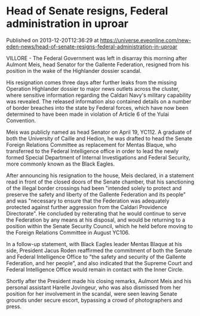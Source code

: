 # Head of Senate resigns, Federal administration in uproar
Published on 2013-12-20T12:36:29 at https://universe.eveonline.com/new-eden-news/head-of-senate-resigns-federal-administration-in-uproar

VILLORE - The Federal Government was left in disarray this morning after Aulmont Meis, head Senator for the Gallente Federation, resigned from his position in the wake of the Highlander dossier scandal.

His resignation comes three days after further leaks from the missing Operation Highlander dossier to major news outlets across the cluster, where sensitive information regarding the Caldari Navy's military capability was revealed. The released information also contained details on a number of border breaches into the state by Federal forces, which have now been determined to have been made in violation of Article 6 of the Yulai Convention.

Meis was publicly named as head Senator on April 19, YC112. A graduate of both the University of Caille and Hedion, he was drafted to head the Senate Foreign Relations Committee as replacement for Mentas Blaque, who transferred to the Federal Intelligence office in order to lead the newly formed Special Department of Internal Investigations and Federal Security, more commonly known as the Black Eagles.

After announcing his resignation to the house, Meis declared, in a statement read in front of the closed doors of the Senate chamber, that his sanctioning of the illegal border crossings had been "intended solely to protect and preserve the safety and liberty of the Gallente Federation and its people" and was "necessary to ensure that the Federation was adequately protected against further aggression from the Caldari Providence Directorate". He concluded by reiterating that he would continue to serve the Federation by any means at his disposal, and would be returning to a position within the Senate Security Council, which he held before moving to the Foreign Relations Committee in August YC106.

In a follow-up statement, with Black Eagles leader Mentas Blaque at his side, President Jacus Roden reaffirmed the commitment of both the Senate and Federal Intelligence Office to "the safety and security of the Gallente Federation, and her people", and also indicated that the Supreme Court and Federal Intelligence Office would remain in contact with the Inner Circle.

Shortly after the President made his closing remarks, Aulmont Meis and his personal assistant Harelle Jovingeur, who was also dismissed from her position for her involvement in the scandal, were seen leaving Senate grounds under secure escort, bypassing a crowd of photographers and press.
